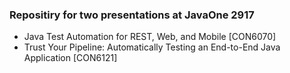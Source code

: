 ### Repositiry for two presentations at JavaOne 2917
* Java Test Automation for REST, Web, and Mobile [CON6070]
* Trust Your Pipeline: Automatically Testing an End-to-End Java Application [CON6121]
